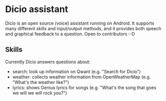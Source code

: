 # Dicio assistant

Dicio is an open source (voice) assistant running on Android. It supports many different skills and input/output methods, and it provides both speech and graphical feedback to a question. Open to contributors :-D

## Skills

Currently Dicio answers questions about:
- search: look up information on Qwant (e.g. "Search for Dicio")
- weather: collects weather information from OpenWeatherMap (e.g. "What's the weather like?")
- lyrics: shows Genius lyrics for songs (e.g. "What's the song that goes we will we will rock you?")
